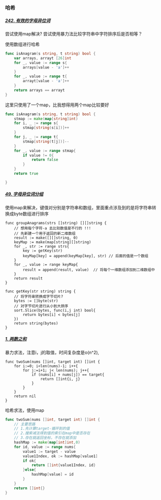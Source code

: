 ### 哈希



##### [242. 有效的字母异位词](https://leetcode-cn.com/problems/valid-anagram/)

尝试使用map解决? 尝试使用暴力法比较字符串中字符排序后是否相等？

使用数组进行哈希

```go
func isAnagram(s string, t string) bool {
    var arrays, arrayt [26]int
    for _, value := range s{
        arrays[value - 'a']++
    }
    for _, value := range t{
        arrayt[value - 'a']++
    }
    return arrays == arrayt
}
```

这里只使用了一个map，比我想得用两个map比较要好

```go
func isAnagram(s string, t string) bool {
    stmap := make(map[string]int)
    for i, _ := range s{
        stmap[string(s[i])]++
    }
    for j, _ := range t{
        stmap[string(t[j])]--
    }
    for _, value := range stmap{
        if value != 0{
            return false
        }
    }
    return true

}
```

##### [49. 字母异位词分组](https://leetcode-cn.com/problems/group-anagrams/)

使用map来解决，键值对分别是字符串和数组，里面重点涉及到的是将字符串转换成byte数组进行排序

```
func groupAnagrams(strs []string) [][]string {
    // 想用每个字符-a 去比较数值是不行的 !!!
    // 先新建一个用于返回的新二维数组
    result := make([][]string, 0)
    keyMap := make(map[string][]string)
    for _, str := range strs{
        key := getKey(str)
        keyMap[key] = append(keyMap[key], str) // 后面的值是一个数组
    }
    for _, value := range keyMap{
        result = append(result, value)  // 将每个一维数组添加到二维数组中
    }
    return result
}

func getKey(str string) string {
    // 将字符串转换成字节切片?
    bytes := []byte(str)
    // 对字节切片进行从小到大排序
    sort.Slice(bytes, func(i,j int) bool{
        return bytes[i] < bytes[j]
    })
    return string(bytes)
}
```

##### [1. 两数之和](https://leetcode-cn.com/problems/two-sum/)

暴力求法，注意i，j的取值，时间复杂度是o(n^2),

```
func twoSum(nums []int, target int) []int {
    for i:=0; i<len(nums)-1; i++{
        for j:=i+1; j< len(nums); j++{
            if (nums[i] + nums[j]) == target{
                return []int{i, j}
            }
        }
    }
    return nil
}
```

哈希求法，使用map

```go
func twoSum(nums []int, target int) []int {
    // 主要思路
    // 1.先计算target-循环到的值
    // 2.搜索减法得到值的索引在map中是否存在
    // 3.存在就返回坐标，不存在就添加
    hashMap := make(map[int]int,0)
    for id, value := range nums{
        value1 := target - value
        value1Index, ok := hashMap[value1]
        if ok{
            return []int{value1Index, id}
        }else{
            hashMap[value] = id
        }
    }
    return []int{}
}
```

